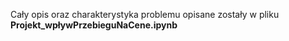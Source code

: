 Cały opis oraz charakterystyka problemu opisane zostały w pliku **Projekt_wpływPrzebieguNaCene.ipynb**
